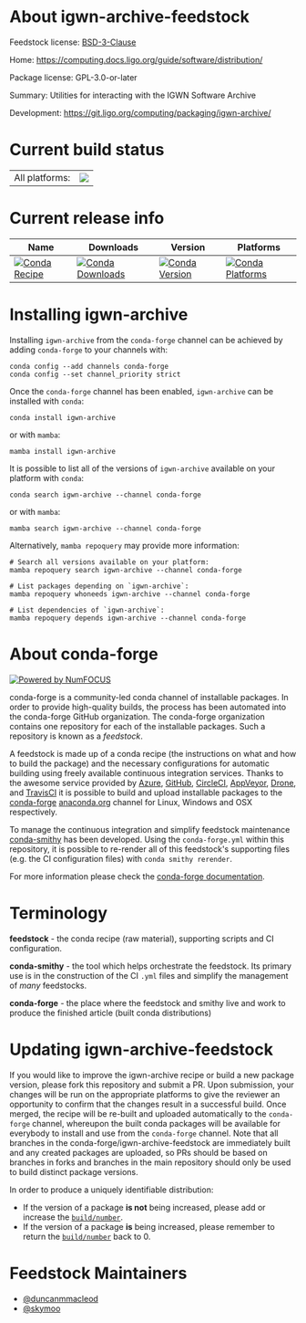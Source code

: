 About igwn-archive-feedstock
============================

Feedstock license: [BSD-3-Clause](https://github.com/conda-forge/igwn-archive-feedstock/blob/main/LICENSE.txt)

Home: https://computing.docs.ligo.org/guide/software/distribution/

Package license: GPL-3.0-or-later

Summary: Utilities for interacting with the IGWN Software Archive

Development: https://git.ligo.org/computing/packaging/igwn-archive/

Current build status
====================


<table><tr><td>All platforms:</td>
    <td>
      <a href="https://dev.azure.com/conda-forge/feedstock-builds/_build/latest?definitionId=15323&branchName=main">
        <img src="https://dev.azure.com/conda-forge/feedstock-builds/_apis/build/status/igwn-archive-feedstock?branchName=main">
      </a>
    </td>
  </tr>
</table>

Current release info
====================

| Name | Downloads | Version | Platforms |
| --- | --- | --- | --- |
| [![Conda Recipe](https://img.shields.io/badge/recipe-igwn--archive-green.svg)](https://anaconda.org/conda-forge/igwn-archive) | [![Conda Downloads](https://img.shields.io/conda/dn/conda-forge/igwn-archive.svg)](https://anaconda.org/conda-forge/igwn-archive) | [![Conda Version](https://img.shields.io/conda/vn/conda-forge/igwn-archive.svg)](https://anaconda.org/conda-forge/igwn-archive) | [![Conda Platforms](https://img.shields.io/conda/pn/conda-forge/igwn-archive.svg)](https://anaconda.org/conda-forge/igwn-archive) |

Installing igwn-archive
=======================

Installing `igwn-archive` from the `conda-forge` channel can be achieved by adding `conda-forge` to your channels with:

```
conda config --add channels conda-forge
conda config --set channel_priority strict
```

Once the `conda-forge` channel has been enabled, `igwn-archive` can be installed with `conda`:

```
conda install igwn-archive
```

or with `mamba`:

```
mamba install igwn-archive
```

It is possible to list all of the versions of `igwn-archive` available on your platform with `conda`:

```
conda search igwn-archive --channel conda-forge
```

or with `mamba`:

```
mamba search igwn-archive --channel conda-forge
```

Alternatively, `mamba repoquery` may provide more information:

```
# Search all versions available on your platform:
mamba repoquery search igwn-archive --channel conda-forge

# List packages depending on `igwn-archive`:
mamba repoquery whoneeds igwn-archive --channel conda-forge

# List dependencies of `igwn-archive`:
mamba repoquery depends igwn-archive --channel conda-forge
```


About conda-forge
=================

[![Powered by
NumFOCUS](https://img.shields.io/badge/powered%20by-NumFOCUS-orange.svg?style=flat&colorA=E1523D&colorB=007D8A)](https://numfocus.org)

conda-forge is a community-led conda channel of installable packages.
In order to provide high-quality builds, the process has been automated into the
conda-forge GitHub organization. The conda-forge organization contains one repository
for each of the installable packages. Such a repository is known as a *feedstock*.

A feedstock is made up of a conda recipe (the instructions on what and how to build
the package) and the necessary configurations for automatic building using freely
available continuous integration services. Thanks to the awesome service provided by
[Azure](https://azure.microsoft.com/en-us/services/devops/), [GitHub](https://github.com/),
[CircleCI](https://circleci.com/), [AppVeyor](https://www.appveyor.com/),
[Drone](https://cloud.drone.io/welcome), and [TravisCI](https://travis-ci.com/)
it is possible to build and upload installable packages to the
[conda-forge](https://anaconda.org/conda-forge) [anaconda.org](https://anaconda.org/)
channel for Linux, Windows and OSX respectively.

To manage the continuous integration and simplify feedstock maintenance
[conda-smithy](https://github.com/conda-forge/conda-smithy) has been developed.
Using the ``conda-forge.yml`` within this repository, it is possible to re-render all of
this feedstock's supporting files (e.g. the CI configuration files) with ``conda smithy rerender``.

For more information please check the [conda-forge documentation](https://conda-forge.org/docs/).

Terminology
===========

**feedstock** - the conda recipe (raw material), supporting scripts and CI configuration.

**conda-smithy** - the tool which helps orchestrate the feedstock.
                   Its primary use is in the construction of the CI ``.yml`` files
                   and simplify the management of *many* feedstocks.

**conda-forge** - the place where the feedstock and smithy live and work to
                  produce the finished article (built conda distributions)


Updating igwn-archive-feedstock
===============================

If you would like to improve the igwn-archive recipe or build a new
package version, please fork this repository and submit a PR. Upon submission,
your changes will be run on the appropriate platforms to give the reviewer an
opportunity to confirm that the changes result in a successful build. Once
merged, the recipe will be re-built and uploaded automatically to the
`conda-forge` channel, whereupon the built conda packages will be available for
everybody to install and use from the `conda-forge` channel.
Note that all branches in the conda-forge/igwn-archive-feedstock are
immediately built and any created packages are uploaded, so PRs should be based
on branches in forks and branches in the main repository should only be used to
build distinct package versions.

In order to produce a uniquely identifiable distribution:
 * If the version of a package **is not** being increased, please add or increase
   the [``build/number``](https://docs.conda.io/projects/conda-build/en/latest/resources/define-metadata.html#build-number-and-string).
 * If the version of a package **is** being increased, please remember to return
   the [``build/number``](https://docs.conda.io/projects/conda-build/en/latest/resources/define-metadata.html#build-number-and-string)
   back to 0.

Feedstock Maintainers
=====================

* [@duncanmmacleod](https://github.com/duncanmmacleod/)
* [@skymoo](https://github.com/skymoo/)

